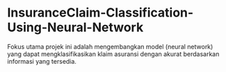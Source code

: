 # InsuranceClaim-Classification-Using-Neural-Network
Fokus utama projek ini adalah mengembangkan model (neural network) yang dapat mengklasifikasikan klaim asuransi dengan akurat berdasarkan informasi yang tersedia.
